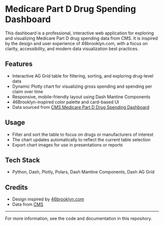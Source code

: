 # Medicare Part D Drug Spending Dashboard

This dashboard is a professional, interactive web application for exploring and visualizing Medicare Part D drug spending data from CMS. It is inspired by the design and user experience of 46brooklyn.com, with a focus on clarity, accessibility, and modern data visualization best practices.

## Features
- Interactive AG Grid table for filtering, sorting, and exploring drug-level data
- Dynamic Plotly chart for visualizing gross spending and spending per claim over time
- Responsive, mobile-friendly layout using Dash Mantine Components
- 46Brooklyn-inspired color palette and card-based UI
- Data sourced from [CMS Medicare Part D Drug Spending Dashboard](https://data.cms.gov/tools/medicare-part-d-drug-spending-dashboard)

## Usage
- Filter and sort the table to focus on drugs or manufacturers of interest
- The chart updates automatically to reflect the current table selection
- Export chart images for use in presentations or reports

## Tech Stack
- Python, Dash, Plotly, Polars, Dash Mantine Components, Dash AG Grid

## Credits
- Design inspired by [46brooklyn.com](https://www.46brooklyn.com/)
- Data from [CMS](https://data.cms.gov/tools/medicare-part-d-drug-spending-dashboard)

---

For more information, see the code and documentation in this repository.
